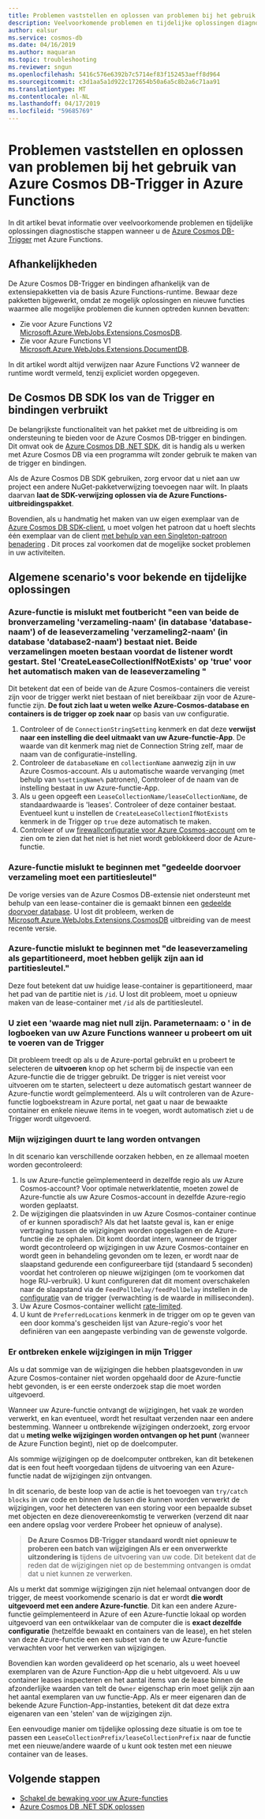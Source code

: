 ```yaml
---
title: Problemen vaststellen en oplossen van problemen bij het gebruik van Azure Cosmos DB-Trigger in Azure Functions
description: Veelvoorkomende problemen en tijdelijke oplossingen diagnostische stappen bij het gebruik van de Azure Cosmos DB-Trigger met Azure Functions
author: ealsur
ms.service: cosmos-db
ms.date: 04/16/2019
ms.author: maquaran
ms.topic: troubleshooting
ms.reviewer: sngun
ms.openlocfilehash: 5416c576e6392b7c5714ef83f152453aeff8d964
ms.sourcegitcommit: c3d1aa5a1d922c172654b50a6a5c8b2a6c71aa91
ms.translationtype: MT
ms.contentlocale: nl-NL
ms.lasthandoff: 04/17/2019
ms.locfileid: "59685769"
---
```

# <a name="diagnose-and-troubleshoot-issues-when-using-azure-cosmos-db-trigger-in-azure-functions"></a>Problemen vaststellen en oplossen van problemen bij het gebruik van Azure Cosmos DB-Trigger in Azure Functions

In dit artikel bevat informatie over veelvoorkomende problemen en tijdelijke oplossingen diagnostische stappen wanneer u de [Azure Cosmos DB-Trigger](change-feed-functions.md) met Azure Functions.

## <a name="dependencies"></a>Afhankelijkheden

De Azure Cosmos DB-Trigger en bindingen afhankelijk van de extensiepakketten via de basis Azure Functions-runtime. Bewaar deze pakketten bijgewerkt, omdat ze mogelijk oplossingen en nieuwe functies waarmee alle mogelijke problemen die kunnen optreden kunnen bevatten:

* Zie voor Azure Functions V2 [Microsoft.Azure.WebJobs.Extensions.CosmosDB](https://www.nuget.org/packages/Microsoft.Azure.WebJobs.Extensions.CosmosDB).
* Zie voor Azure Functions V1 [Microsoft.Azure.WebJobs.Extensions.DocumentDB](https://www.nuget.org/packages/Microsoft.Azure.WebJobs.Extensions.DocumentDB).

In dit artikel wordt altijd verwijzen naar Azure Functions V2 wanneer de runtime wordt vermeld, tenzij expliciet worden opgegeven.

## <a name="consuming-the-cosmos-db-sdk-separately-from-the-trigger-and-bindings"></a>De Cosmos DB SDK los van de Trigger en bindingen verbruikt

De belangrijkste functionaliteit van het pakket met de uitbreiding is om ondersteuning te bieden voor de Azure Cosmos DB-trigger en bindingen. Dit omvat ook de [Azure Cosmos DB .NET SDK](sql-api-sdk-dotnet-core.md), dit is handig als u werken met Azure Cosmos DB via een programma wilt zonder gebruik te maken van de trigger en bindingen.

Als de Azure Cosmos DB SDK gebruiken, zorg ervoor dat u niet aan uw project een andere NuGet-pakketverwijzing toevoegen naar wilt. In plaats daarvan **laat de SDK-verwijzing oplossen via de Azure Functions-uitbreidingspakket**.

Bovendien, als u handmatig het maken van uw eigen exemplaar van de [Azure Cosmos DB SDK-client](./sql-api-sdk-dotnet-core.md), u moet volgen het patroon dat u hoeft slechts één exemplaar van de client [met behulp van een Singleton-patroon benadering](../azure-functions/manage-connections.md#documentclient-code-example-c) . Dit proces zal voorkomen dat de mogelijke socket problemen in uw activiteiten.

## <a name="common-known-scenarios-and-workarounds"></a>Algemene scenario's voor bekende en tijdelijke oplossingen

### <a name="azure-function-fails-with-error-message-either-the-source-collection-collection-name-in-database-database-name-or-the-lease-collection-collection2-name-in-database-database2-name-does-not-exist-both-collections-must-exist-before-the-listener-starts-to-automatically-create-the-lease-collection-set-createleasecollectionifnotexists-to-true"></a>Azure-functie is mislukt met foutbericht "een van beide de bronverzameling 'verzameling-naam' (in database 'database-naam') of de leaseverzameling 'verzameling2-naam' (in database 'database2-naam') bestaat niet. Beide verzamelingen moeten bestaan voordat de listener wordt gestart. Stel 'CreateLeaseCollectionIfNotExists' op 'true' voor het automatisch maken van de leaseverzameling "

Dit betekent dat een of beide van de Azure Cosmos-containers die vereist zijn voor de trigger werkt niet bestaan of niet bereikbaar zijn voor de Azure-functie zijn. **De fout zich laat u weten welke Azure-Cosmos-database en containers is de trigger op zoek naar** op basis van uw configuratie.

1. Controleer of de `ConnectionStringSetting` kenmerk en dat deze **verwijst naar een instelling die deel uitmaakt van uw Azure-functie-App**. De waarde van dit kenmerk mag niet de Connection String zelf, maar de naam van de configuratie-instelling.
2. Controleer de `databaseName` en `collectionName` aanwezig zijn in uw Azure Cosmos-account. Als u automatische waarde vervanging (met behulp van `%settingName%` patronen), Controleer of de naam van de instelling bestaat in uw Azure-functie-App.
3. Als u geen opgeeft een `LeaseCollectionName/leaseCollectionName`, de standaardwaarde is 'leases'. Controleer of deze container bestaat. Eventueel kunt u instellen de `CreateLeaseCollectionIfNotExists` kenmerk in de Trigger op `true` deze automatisch te maken.
4. Controleer of uw [firewallconfiguratie voor Azure Cosmos-account](how-to-configure-firewall.md) om te zien om te zien dat het niet is het niet wordt geblokkeerd door de Azure-functie.

### <a name="azure-function-fails-to-start-with-shared-throughput-collection-should-have-a-partition-key"></a>Azure-functie mislukt te beginnen met "gedeelde doorvoer verzameling moet een partitiesleutel"

De vorige versies van de Azure Cosmos DB-extensie niet ondersteunt met behulp van een lease-container die is gemaakt binnen een [gedeelde doorvoer database](./set-throughput.md#set-throughput-on-a-database). U lost dit probleem, werken de [Microsoft.Azure.WebJobs.Extensions.CosmosDB](https://www.nuget.org/packages/Microsoft.Azure.WebJobs.Extensions.CosmosDB) uitbreiding van de meest recente versie.

### <a name="azure-function-fails-to-start-with-the-lease-collection-if-partitioned-must-have-partition-key-equal-to-id"></a>Azure-functie mislukt te beginnen met "de leaseverzameling als gepartitioneerd, moet hebben gelijk zijn aan id partitiesleutel."

Deze fout betekent dat uw huidige lease-container is gepartitioneerd, maar het pad van de partitie niet is `/id`. U lost dit probleem, moet u opnieuw maken van de lease-container met `/id` als de partitiesleutel.

### <a name="you-see-a-value-cannot-be-null-parameter-name-o-in-your-azure-functions-logs-when-you-try-to-run-the-trigger"></a>U ziet een 'waarde mag niet null zijn. Parameternaam: o ' in de logboeken van uw Azure Functions wanneer u probeert om uit te voeren van de Trigger

Dit probleem treedt op als u de Azure-portal gebruikt en u probeert te selecteren de **uitvoeren** knop op het scherm bij de inspectie van een Azure-functie die de trigger gebruikt. De trigger is niet vereist voor uitvoeren om te starten, selecteert u deze automatisch gestart wanneer de Azure-functie wordt geïmplementeerd. Als u wilt controleren van de Azure-functie logboekstream in Azure portal, net gaat u naar de bewaakte container en enkele nieuwe items in te voegen, wordt automatisch ziet u de Trigger wordt uitgevoerd.

### <a name="my-changes-take-too-long-be-received"></a>Mijn wijzigingen duurt te lang worden ontvangen

In dit scenario kan verschillende oorzaken hebben, en ze allemaal moeten worden gecontroleerd:

1. Is uw Azure-functie geïmplementeerd in dezelfde regio als uw Azure Cosmos-account? Voor optimale netwerklatentie, moeten zowel de Azure-functie als uw Azure Cosmos-account in dezelfde Azure-regio worden geplaatst.
2. De wijzigingen die plaatsvinden in uw Azure Cosmos-container continue of er kunnen sporadisch?
Als dat het laatste geval is, kan er enige vertraging tussen de wijzigingen worden opgeslagen en de Azure-functie die ze ophalen. Dit komt doordat intern, wanneer de trigger wordt gecontroleerd op wijzigingen in uw Azure Cosmos-container en wordt geen in behandeling gevonden om te lezen, er wordt naar de slaapstand gedurende een configureerbare tijd (standaard 5 seconden) voordat het controleren op nieuwe wijzigingen (om te voorkomen dat hoge RU-verbruik). U kunt configureren dat dit moment overschakelen naar de slaapstand via de `FeedPollDelay/feedPollDelay` instellen in de [configuratie](../azure-functions/functions-bindings-cosmosdb-v2.md#trigger---configuration) van de trigger (verwachting is de waarde in milliseconden).
3. Uw Azure Cosmos-container wellicht [rate-limited](./request-units.md).
4. U kunt de `PreferredLocations` kenmerk in de trigger om op te geven van een door komma's gescheiden lijst van Azure-regio's voor het definiëren van een aangepaste verbinding van de gewenste volgorde.

### <a name="some-changes-are-missing-in-my-trigger"></a>Er ontbreken enkele wijzigingen in mijn Trigger

Als u dat sommige van de wijzigingen die hebben plaatsgevonden in uw Azure Cosmos-container niet worden opgehaald door de Azure-functie hebt gevonden, is er een eerste onderzoek stap die moet worden uitgevoerd.

Wanneer uw Azure-functie ontvangt de wijzigingen, het vaak ze worden verwerkt, en kan eventueel, wordt het resultaat verzenden naar een andere bestemming. Wanneer u ontbrekende wijzigingen onderzoekt, zorg ervoor dat u **meting welke wijzigingen worden ontvangen op het punt** (wanneer de Azure Function begint), niet op de doelcomputer.

Als sommige wijzigingen op de doelcomputer ontbreken, kan dit betekenen dat is een fout heeft voorgedaan tijdens de uitvoering van een Azure-functie nadat de wijzigingen zijn ontvangen.

In dit scenario, de beste loop van de actie is het toevoegen van `try/catch blocks` in uw code en binnen de lussen die kunnen worden verwerkt de wijzigingen, voor het detecteren van een storing voor een bepaalde subset met objecten en deze dienovereenkomstig te verwerken (verzend dit naar een andere opslag voor verdere Probeer het opnieuw of analyse). 

> **De Azure Cosmos DB-Trigger standaard wordt niet opnieuw te proberen een batch van wijzigingen Als er een onverwerkte uitzondering is** tijdens de uitvoering van uw code. Dit betekent dat de reden dat de wijzigingen niet op de bestemming ontvangen is omdat dat u niet kunnen ze verwerken.

Als u merkt dat sommige wijzigingen zijn niet helemaal ontvangen door de trigger, de meest voorkomende scenario is dat er wordt **die wordt uitgevoerd met een andere Azure-functie**. Dit kan een andere Azure-functie geïmplementeerd in Azure of een Azure-functie lokaal op worden uitgevoerd van een ontwikkelaar van de computer die is **exact dezelfde configuratie** (hetzelfde bewaakt en containers van de lease), en het stelen van deze Azure-functie een een subset van de te uw Azure-functie verwachten voor het verwerken van wijzigingen.

Bovendien kan worden gevalideerd op het scenario, als u weet hoeveel exemplaren van de Azure Function-App die u hebt uitgevoerd. Als u uw container leases inspecteren en het aantal items van de lease binnen de afzonderlijke waarden van telt de `Owner` eigenschap erin moet gelijk zijn aan het aantal exemplaren van uw functie-App. Als er meer eigenaren dan de bekende Azure Function-App-instanties, betekent dit dat deze extra eigenaren van een 'stelen' van de wijzigingen zijn.

Een eenvoudige manier om tijdelijke oplossing deze situatie is om toe te passen een `LeaseCollectionPrefix/leaseCollectionPrefix` naar de functie met een nieuwe/andere waarde of u kunt ook testen met een nieuwe container van de leases.

## <a name="next-steps"></a>Volgende stappen

* [Schakel de bewaking voor uw Azure-functies](../azure-functions/functions-monitoring.md)
* [Azure Cosmos DB .NET SDK oplossen](./troubleshoot-dot-net-sdk.md)